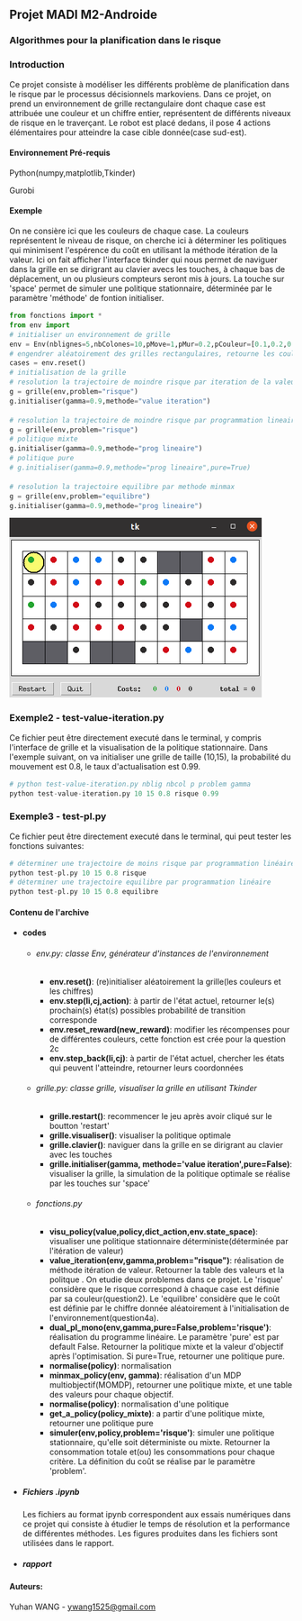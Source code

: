 ## Projet MADI M2-Androide
### Algorithmes pour la planification dans le risque
### Introduction
Ce projet consiste à modéliser les différents problème de planification dans le risque par le processus décisionnels markoviens. Dans ce projet, on prend un environnement de grille rectangulaire dont chaque case est attribuée une couleur et un chiffre entier, représentent de différents niveaux de risque en le traverçant. Le robot est placé dedans, il pose 4 actions élémentaires pour atteindre la case cible donnée(case sud-est).
#### Environnement Pré-requis

Python(numpy,matplotlib,Tkinder)

Gurobi

#### Exemple
On ne consière ici que les couleurs de chaque case. La couleurs représentent le niveau de risque, on cherche ici à déterminer les politiques qui minimisent l'espérence du coût en utilisant la méthode itération de la valeur. Ici on fait afficher l'interface tkinder qui nous permet de naviguer dans la grille en se dirigrant au clavier avecs les touches, à chaque bas de déplacement, un ou plusieurs compteurs seront mis à jours. La touche sur 'space' permet de simuler une politique stationnaire, déterminée par le paramètre 'méthode' de fontion initialiser.
```Python
from fonctions import *
from env import 
# initialiser un environnement de grille
env = Env(nblignes=5,nbColones=10,pMove=1,pMur=0.2,pCouleur=[0.1,0.2,0.3,0.4])
# engendrer aléatoirement des grilles rectangulaires, retourne les couleurs et les chiffres
cases = env.reset()
# initialisation de la grille
# resolution la trajectoire de moindre risque par iteration de la valeur
g = grille(env,problem="risque")
g.initialiser(gamma=0.9,methode="value iteration")

# resolution la trajectoire de moindre risque par programmation lineaire
g = grille(env,problem="risque")
# politique mixte
g.initialiser(gamma=0.9,methode="prog lineaire")
# politique pure
# g.initialiser(gamma=0.9,methode="prog lineaire",pure=True)

# resolution la trajectoire equilibre par methode minmax
g = grille(env,problem="equilibre")
g.initialiser(gamma=0.9,methode="prog lineaire")
```
![](https://github.com/yuhanWG/MADI/blob/master/images/instance.png)

### Exemple2 - test-value-iteration.py
Ce fichier peut être directement executé dans le terminal, y compris l'interface de grille et la visualisation de la politique stationnaire. Dans l'exemple suivant, on va initialiser une grille de taille (10,15), la probabilité du mouvement est 0.8, le taux d'actualisation est 0.99.
```Python
# python test-value-iteration.py nblig nbcol p problem gamma
python test-value-iteration.py 10 15 0.8 risque 0.99
```
### Exemple3 - test-pl.py
Ce fichier peut être directement executé dans le terminal, qui peut tester les fonctions suivantes: 
```Python
# déterminer une trajectoire de moins risque par programmation linéaire
python test-pl.py 10 15 0.8 risque
# déterminer une trajectoire equilibre par programmation linéaire
python test-pl.py 10 15 0.8 equilibre
```
#### Contenu de l'archive
* #### codes
    - ###### env.py: classe Env, générateur d'instances de l'environnement
        - **env.reset()**: (re)initialiser aléatoirement la grille(les couleurs et les chiffres)
        - **env.step(li,cj,action)**: à partir de l'état actuel, retourner le(s) prochain(s) état(s) possibles
        probabilité de transition corresponde
        - **env.reset_reward(new_reward)**: modifier les récompenses pour de différentes couleurs, cette fonction est crée pour la question 2c
        - **env.step_back(li,cj)**: à partir de l'état actuel, chercher les états qui peuvent l'atteindre, retourner leurs coordonnées
    - ###### grille.py: classe grille, visualiser la grille en utilisant Tkinder
        - **grille.restart()**: recommencer le jeu après avoir cliqué sur le boutton 'restart'
        - **grille.visualiser()**: visualiser la politique optimale
        - **grille.clavier()**: naviguer dans la grille en se dirigrant au clavier avec les touches
        - **grille.initialiser(gamma, methode='value iteration',pure=False)**: visualiser la grille, la simulation de la politique optimale se réalise par les touches sur 'space'
    - ###### fonctions.py
        - **visu_policy(value,policy,dict_action,env.state_space)**: visualiser une politique stationnaire déterministe(déterminée par l'itération de valeur)
        - **value_iteration(env,gamma,problem="risque")**: réalisation de méthode itération de valeur. Retourner la table des valeurs et la politque
        . On etudie deux problemes dans ce projet. Le 'risque' considère que le risque correspond à chaque case est définie par
        sa couleur(question2). Le 'equilibre' considère que le coût est définie par le chiffre donnée aléatoirement à l'initialisation
        de l'environnement(question4a).
        - **dual_pl_mono(env,gamma,pure=False,problem='risque')**: réalisation du programme linéaire. Le paramètre 'pure' est par default False.
        Retourner la politique mixte et la valeur d'objectif après l'optimisation. Si pure=True, retourner une politique pure.
        - **normalise(policy)**: normalisation
        - **minmax_policy(env, gamma)**: réalisation d'un MDP multiobjectif(MOMDP), retourner une politique mixte, et une table des valeurs pour chaque objectif. 
        - **normalise(policy)**: normalisation d'une politique
        - **get_a_policy(policy_mixte)**: a partir d'une politique mixte, retourner une politique pure
        - **simuler(env,policy,problem='risque')**: simuler une politique stationnaire, qu'elle soit déterministe ou mixte. Retourner
        la consommation totale et(ou) les consommations pour chaque critère. La définition du coût se réalise par le paramètre
        'problem'.

- ##### Fichiers .ipynb
    Les fichiers au format ipynb correspondent aux essais numériques dans ce projet qui consiste à étudier le temps de résolution
et la performance de différentes méthodes. Les figures produites dans les fichiers sont utilisées dans le rapport.
- ##### rapport

#### Auteurs:
Yuhan WANG - ywang1525@gmail.com
